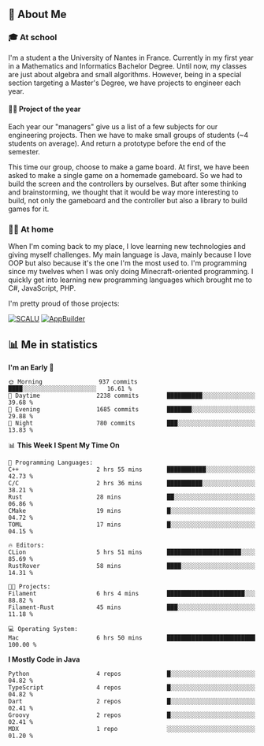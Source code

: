 ## 👀 About Me

### 🎓 At school

I'm a student a the University of Nantes in France. Currently in my first year in a Mathematics and Informatics Bachelor Degree. Until now, my classes are just about algebra and small algorithms. However, being in a special section targeting a Master's Degree, we have projects to engineer each year. 

#### 🔧🔬 Project of the year

Each year our "managers" give us a list of a few subjects for our engineering projects. Then we have to make small groups of students (~4 students on average). And return a prototype before the end of the semester.

This time our group, choose to make a game board. At first, we have been asked to make a single game on a homemade gameboard. So we had to build the screen and the controllers by ourselves. 
But after some thinking and brainstorming, we thought that it would be way more interesting to build, not only the gameboard and the controller but also a library to build games for it.

### 👨‍💻 At home

When I'm coming back to my place, I love learning new technologies and giving myself challenges. My main language is Java, mainly because I love OOP but also because it's the one I'm the most used to. I'm programming since my twelves when I was only doing Minecraft-oriented programming.  I quickly get into learning new programming languages which brought me to C#, JavaScript, PHP. 

I'm pretty proud of those projects:

[![SCALU](https://github-readme-stats.vercel.app/api/pin?username=renardfute&repo=SCALU)](https://github.com/renardfute/scalu)
[![AppBuilder](https://github-readme-stats.vercel.app/api/pin?username=pulsedev2&repo=AppBuilder)](https://github.com/pulsedev2/AppBuilder)

## 📊 Me in statistics
<!--START_SECTION:waka-->
**I'm an Early 🐤** 

```text
🌞 Morning                937 commits         ████░░░░░░░░░░░░░░░░░░░░░   16.61 % 
🌆 Daytime                2238 commits        ██████████░░░░░░░░░░░░░░░   39.68 % 
🌃 Evening                1685 commits        ███████░░░░░░░░░░░░░░░░░░   29.88 % 
🌙 Night                  780 commits         ███░░░░░░░░░░░░░░░░░░░░░░   13.83 % 
```


📊 **This Week I Spent My Time On** 

```text
💬 Programming Languages: 
C++                      2 hrs 55 mins       ███████████░░░░░░░░░░░░░░   42.73 % 
C/C                      2 hrs 36 mins       ██████████░░░░░░░░░░░░░░░   38.21 % 
Rust                     28 mins             ██░░░░░░░░░░░░░░░░░░░░░░░   06.86 % 
CMake                    19 mins             █░░░░░░░░░░░░░░░░░░░░░░░░   04.72 % 
TOML                     17 mins             █░░░░░░░░░░░░░░░░░░░░░░░░   04.15 % 

🔥 Editors: 
CLion                    5 hrs 51 mins       █████████████████████░░░░   85.69 % 
RustRover                58 mins             ████░░░░░░░░░░░░░░░░░░░░░   14.31 % 

🐱‍💻 Projects: 
Filament                 6 hrs 4 mins        ██████████████████████░░░   88.82 % 
Filament-Rust            45 mins             ███░░░░░░░░░░░░░░░░░░░░░░   11.18 % 

💻 Operating System: 
Mac                      6 hrs 50 mins       █████████████████████████   100.00 % 
```

**I Mostly Code in Java** 

```text
Python                   4 repos             █░░░░░░░░░░░░░░░░░░░░░░░░   04.82 % 
TypeScript               4 repos             █░░░░░░░░░░░░░░░░░░░░░░░░   04.82 % 
Dart                     2 repos             █░░░░░░░░░░░░░░░░░░░░░░░░   02.41 % 
Groovy                   2 repos             █░░░░░░░░░░░░░░░░░░░░░░░░   02.41 % 
MDX                      1 repo              ░░░░░░░░░░░░░░░░░░░░░░░░░   01.20 % 
```




<!--END_SECTION:waka-->
